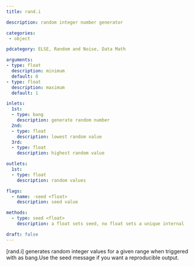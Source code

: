 ```yaml
---
title: rand.i

description: random integer number generator

categories:
 - object

pdcategory: ELSE, Random and Noise, Data Math

arguments:
- type: float
  description: minimum
  default: 0
- type: float
  description: maximum
  default: 1

inlets:
  1st:
  - type: bang
    description: generate random number
  2nd:
  - type: float
    description: lowest random value
  3rd:
  - type: float
    description: highest random value

outlets:
  1st:
  - type: float
    description: random values

flags:
  - name: -seed <float> 
    description: seed value

methods:
  - type: seed <float>
    description: a float sets seed, no float sets a unique internal

draft: false
---
```


[rand.i] generates random integer values for a given range when triggered with as bang.Use the seed message if you want a reproducible output.
